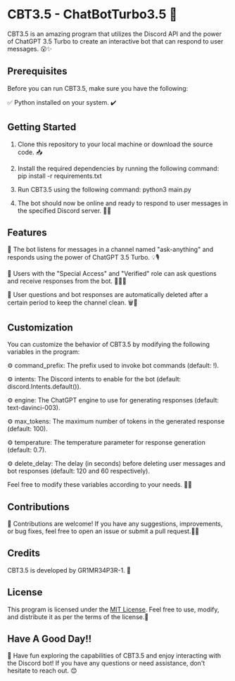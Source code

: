 # CBT3.5 - ChatBotTurbo3.5 🚀

CBT3.5 is an amazing program that utilizes the Discord API and the power of ChatGPT 3.5 Turbo to create an interactive bot that can respond to user messages. 😮✨

## Prerequisites
Before you can run CBT3.5, make sure you have the following:

✅ Python installed on your system. ✔️

## Getting Started
1. Clone this repository to your local machine or download the source code. 📥

2. Install the required dependencies by running the following command:
pip install -r requirements.txt

3. Run CBT3.5 using the following command:
python3 main.py

4. The bot should now be online and ready to respond to user messages in the specified Discord server. 🤖💬

## Features
🔹 The bot listens for messages in a channel named "ask-anything" and responds using the power of ChatGPT 3.5 Turbo. 💡🎙️

🔹 Users with the "Special Access" and "Verified" role can ask questions and receive responses from the bot. 🙋‍♂️🤖

🔹 User questions and bot responses are automatically deleted after a certain period to keep the channel clean. 🗑️🧹


## Customization
You can customize the behavior of CBT3.5 by modifying the following variables in the program:

⚙️ command_prefix: The prefix used to invoke bot commands (default: !).

⚙️ intents: The Discord intents to enable for the bot (default: discord.Intents.default()).

⚙️ engine: The ChatGPT engine to use for generating responses (default: text-davinci-003).

⚙️ max_tokens: The maximum number of tokens in the generated response (default: 100).

⚙️ temperature: The temperature parameter for response generation (default: 0.7).

⚙️ delete_delay: The delay (in seconds) before deleting user messages and bot responses (default: 120 and 60 respectively).

Feel free to modify these variables according to your needs. 🔧🔩

## Contributions
🤝 Contributions are welcome! If you have any suggestions, improvements, or bug fixes, feel free to open an issue or submit a pull request.🐛🔧

## Credits
CBT3.5 is developed by GR1MR34P3R-1. 👏

## License
This program is licensed under the [MIT License](LICENSE). Feel free to use, modify, and distribute it as per the terms of the license.📄

## Have A Good Day!!
🌟 Have fun exploring the capabilities of CBT3.5 and enjoy interacting with the Discord bot! If you have any questions or need assistance, don't hesitate to reach out. 😊
